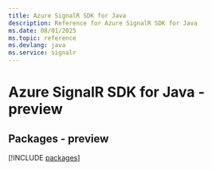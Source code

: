 ```yaml
---
title: Azure SignalR SDK for Java
description: Reference for Azure SignalR SDK for Java
ms.date: 08/01/2025
ms.topic: reference
ms.devlang: java
ms.service: signalr
---
```

# Azure SignalR SDK for Java - preview
## Packages - preview
[!INCLUDE [packages](signalr-index.md)]